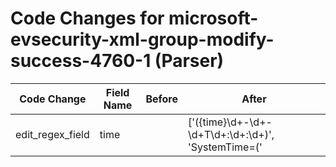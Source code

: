 # Code Changes for microsoft-evsecurity-xml-group-modify-success-4760-1 (Parser)

| Code Change | Field Name | Before | After |
|-------------|------------|--------|-------|
| edit_regex_field | time |  | ['({time}\d+-\d+-\d+T\d+:\d+:\d+)', 'SystemTime=(\'|")({time}\d\d\d\d-\d\d-\d\dT\d\d:\d\d:\d\d)', 'SystemTime=(\'|")({time}\d\d\d\d-\d\d-\d\dT\d\d:\d\d:\d\d.\d{1,9}Z)', '\srt=({time}\d{13})'] |